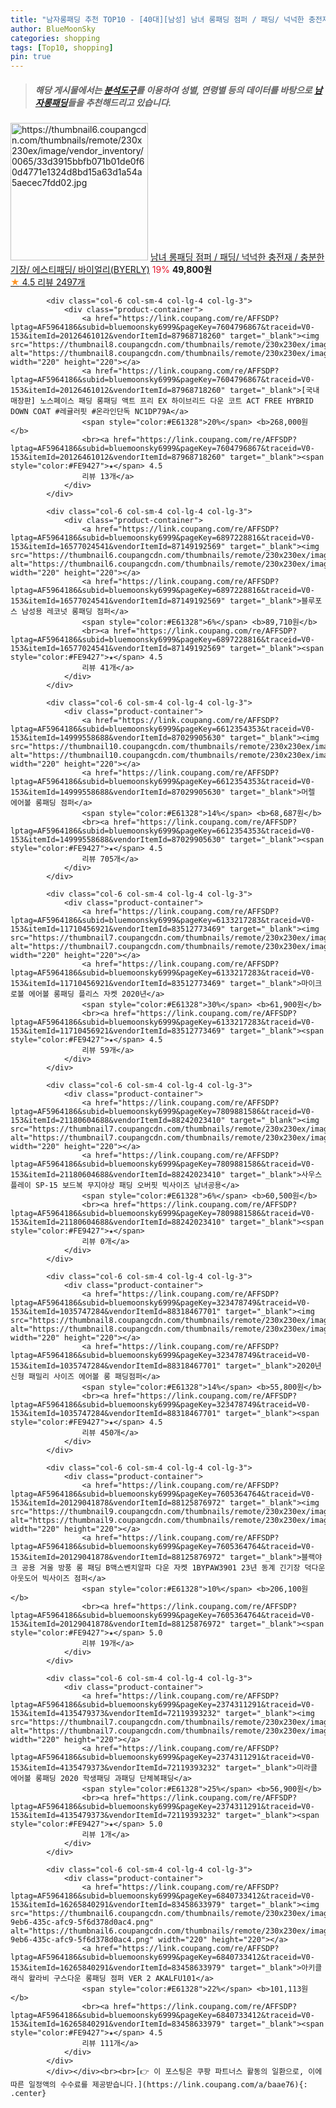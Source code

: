 ```yaml
---
title: "남자롱패딩 추천 TOP10 - [40대][남성] 남녀 롱패딩 점퍼 / 패딩/ 넉넉한 충전재 / 충분한 기장/ 에스티패딩/ 바이얼리(BYERLY)"
author: BlueMoonSky
categories: shopping
tags: [Top10, shopping]
pin: true
---
```


> ##### 해당 게시물에서는 [**분석도구**](https://itemscout.io/)를 이용하여 **성별**, **연령별** 등의 데이터를 바탕으로 [**남자롱패딩**](https://link.coupang.com/a/baae76)들을 추천해드리고 있습니다.
<div class="container"><div class="row">
            <div class="col-6 col-sm-4 col-lg-4 col-lg-3">
                <div class="product-container">
                    <a href="https://link.coupang.com/re/AFFSDP?lptag=AF5964186&subid=bluemoonsky6999&pageKey=6944747380&traceid=V0-153&itemId=16852678776&vendorItemId=84033776716" target="_blank"><img src="https://thumbnail6.coupangcdn.com/thumbnails/remote/230x230ex/image/vendor_inventory/0065/33d3915bbfb071b01de0f60d4771e1324d8bd15a63d1a54a5aecec7fdd02.jpg" alt="https://thumbnail6.coupangcdn.com/thumbnails/remote/230x230ex/image/vendor_inventory/0065/33d3915bbfb071b01de0f60d4771e1324d8bd15a63d1a54a5aecec7fdd02.jpg" width="220" height="220"></a>
                    <a href="https://link.coupang.com/re/AFFSDP?lptag=AF5964186&subid=bluemoonsky6999&pageKey=6944747380&traceid=V0-153&itemId=16852678776&vendorItemId=84033776716" target="_blank">남녀 롱패딩 점퍼 / 패딩/ 넉넉한 충전재 / 충분한 기장/ 에스티패딩/ 바이얼리(BYERLY)</a>
                    <span style="color:#E61328">19%</span> <b>49,800원</b>
                    <br><a href="https://link.coupang.com/re/AFFSDP?lptag=AF5964186&subid=bluemoonsky6999&pageKey=6944747380&traceid=V0-153&itemId=16852678776&vendorItemId=84033776716" target="_blank"><span style="color:#FE9427">★</span> 4.5
                    리뷰 2497개</a>
                </div>
            </div>
            
            <div class="col-6 col-sm-4 col-lg-4 col-lg-3">
                <div class="product-container">
                    <a href="https://link.coupang.com/re/AFFSDP?lptag=AF5964186&subid=bluemoonsky6999&pageKey=7604796867&traceid=V0-153&itemId=20126461012&vendorItemId=87968718260" target="_blank"><img src="https://thumbnail8.coupangcdn.com/thumbnails/remote/230x230ex/image/vendor_inventory/61e4/9f096bb817803e2341e9906b5e16d168105d51a03a2cded751ec22fa1023.jpg" alt="https://thumbnail8.coupangcdn.com/thumbnails/remote/230x230ex/image/vendor_inventory/61e4/9f096bb817803e2341e9906b5e16d168105d51a03a2cded751ec22fa1023.jpg" width="220" height="220"></a>
                    <a href="https://link.coupang.com/re/AFFSDP?lptag=AF5964186&subid=bluemoonsky6999&pageKey=7604796867&traceid=V0-153&itemId=20126461012&vendorItemId=87968718260" target="_blank">[국내매장판] 노스페이스 패딩 롱패딩 액트 프리 EX 하이브리드 다운 코트 ACT FREE HYBRID DOWN COAT #레귤러핏 #온라인단독 NC1DP79A</a>
                    <span style="color:#E61328">20%</span> <b>268,000원</b>
                    <br><a href="https://link.coupang.com/re/AFFSDP?lptag=AF5964186&subid=bluemoonsky6999&pageKey=7604796867&traceid=V0-153&itemId=20126461012&vendorItemId=87968718260" target="_blank"><span style="color:#FE9427">★</span> 4.5
                    리뷰 13개</a>
                </div>
            </div>
            
            <div class="col-6 col-sm-4 col-lg-4 col-lg-3">
                <div class="product-container">
                    <a href="https://link.coupang.com/re/AFFSDP?lptag=AF5964186&subid=bluemoonsky6999&pageKey=6897228816&traceid=V0-153&itemId=16577024541&vendorItemId=87149192569" target="_blank"><img src="https://thumbnail6.coupangcdn.com/thumbnails/remote/230x230ex/image/vendor_inventory/ed72/9099a82ae2cca7b1c0a091c429bef8a6b249718b46af49b2679a863f041e.jpg" alt="https://thumbnail6.coupangcdn.com/thumbnails/remote/230x230ex/image/vendor_inventory/ed72/9099a82ae2cca7b1c0a091c429bef8a6b249718b46af49b2679a863f041e.jpg" width="220" height="220"></a>
                    <a href="https://link.coupang.com/re/AFFSDP?lptag=AF5964186&subid=bluemoonsky6999&pageKey=6897228816&traceid=V0-153&itemId=16577024541&vendorItemId=87149192569" target="_blank">블루포스 남성용 레코넛 롱패딩 점퍼</a>
                    <span style="color:#E61328">6%</span> <b>89,710원</b>
                    <br><a href="https://link.coupang.com/re/AFFSDP?lptag=AF5964186&subid=bluemoonsky6999&pageKey=6897228816&traceid=V0-153&itemId=16577024541&vendorItemId=87149192569" target="_blank"><span style="color:#FE9427">★</span> 4.5
                    리뷰 41개</a>
                </div>
            </div>
            
            <div class="col-6 col-sm-4 col-lg-4 col-lg-3">
                <div class="product-container">
                    <a href="https://link.coupang.com/re/AFFSDP?lptag=AF5964186&subid=bluemoonsky6999&pageKey=6612354353&traceid=V0-153&itemId=14999558688&vendorItemId=87029905630" target="_blank"><img src="https://thumbnail10.coupangcdn.com/thumbnails/remote/230x230ex/image/rs_quotation_api/t54w9bf9/5f0f01a73aef4997b4d63f4f519d2b2d.jpg" alt="https://thumbnail10.coupangcdn.com/thumbnails/remote/230x230ex/image/rs_quotation_api/t54w9bf9/5f0f01a73aef4997b4d63f4f519d2b2d.jpg" width="220" height="220"></a>
                    <a href="https://link.coupang.com/re/AFFSDP?lptag=AF5964186&subid=bluemoonsky6999&pageKey=6612354353&traceid=V0-153&itemId=14999558688&vendorItemId=87029905630" target="_blank">머렐 에어볼 롱패딩 점퍼</a>
                    <span style="color:#E61328">14%</span> <b>68,687원</b>
                    <br><a href="https://link.coupang.com/re/AFFSDP?lptag=AF5964186&subid=bluemoonsky6999&pageKey=6612354353&traceid=V0-153&itemId=14999558688&vendorItemId=87029905630" target="_blank"><span style="color:#FE9427">★</span> 4.5
                    리뷰 705개</a>
                </div>
            </div>
            
            <div class="col-6 col-sm-4 col-lg-4 col-lg-3">
                <div class="product-container">
                    <a href="https://link.coupang.com/re/AFFSDP?lptag=AF5964186&subid=bluemoonsky6999&pageKey=6133217283&traceid=V0-153&itemId=11710456921&vendorItemId=83512773469" target="_blank"><img src="https://thumbnail7.coupangcdn.com/thumbnails/remote/230x230ex/image/vendor_inventory/ac2e/e400cd7cdb327ccb58f132bee54a2472ec56c2aca6d0dd0d0a1b532de20c.png" alt="https://thumbnail7.coupangcdn.com/thumbnails/remote/230x230ex/image/vendor_inventory/ac2e/e400cd7cdb327ccb58f132bee54a2472ec56c2aca6d0dd0d0a1b532de20c.png" width="220" height="220"></a>
                    <a href="https://link.coupang.com/re/AFFSDP?lptag=AF5964186&subid=bluemoonsky6999&pageKey=6133217283&traceid=V0-153&itemId=11710456921&vendorItemId=83512773469" target="_blank">마이크로볼 에어볼 롱패딩 플리스 자켓 2020년</a>
                    <span style="color:#E61328">30%</span> <b>61,900원</b>
                    <br><a href="https://link.coupang.com/re/AFFSDP?lptag=AF5964186&subid=bluemoonsky6999&pageKey=6133217283&traceid=V0-153&itemId=11710456921&vendorItemId=83512773469" target="_blank"><span style="color:#FE9427">★</span> 4.5
                    리뷰 59개</a>
                </div>
            </div>
            
            <div class="col-6 col-sm-4 col-lg-4 col-lg-3">
                <div class="product-container">
                    <a href="https://link.coupang.com/re/AFFSDP?lptag=AF5964186&subid=bluemoonsky6999&pageKey=7809881586&traceid=V0-153&itemId=21180604688&vendorItemId=88242023410" target="_blank"><img src="https://thumbnail7.coupangcdn.com/thumbnails/remote/230x230ex/image/vendor_inventory/0c99/774806bd761d1cfd07268bef23d771a6dd6a3263602f84f6bf94f2774d75.jpeg" alt="https://thumbnail7.coupangcdn.com/thumbnails/remote/230x230ex/image/vendor_inventory/0c99/774806bd761d1cfd07268bef23d771a6dd6a3263602f84f6bf94f2774d75.jpeg" width="220" height="220"></a>
                    <a href="https://link.coupang.com/re/AFFSDP?lptag=AF5964186&subid=bluemoonsky6999&pageKey=7809881586&traceid=V0-153&itemId=21180604688&vendorItemId=88242023410" target="_blank">사우스플레이 SP-15 보드복 무지야상 패딩 오버핏 빅사이즈 남녀공용</a>
                    <span style="color:#E61328">6%</span> <b>60,500원</b>
                    <br><a href="https://link.coupang.com/re/AFFSDP?lptag=AF5964186&subid=bluemoonsky6999&pageKey=7809881586&traceid=V0-153&itemId=21180604688&vendorItemId=88242023410" target="_blank"><span style="color:#FE9427">★</span> 
                    리뷰 0개</a>
                </div>
            </div>
            
            <div class="col-6 col-sm-4 col-lg-4 col-lg-3">
                <div class="product-container">
                    <a href="https://link.coupang.com/re/AFFSDP?lptag=AF5964186&subid=bluemoonsky6999&pageKey=323478749&traceid=V0-153&itemId=1035747284&vendorItemId=88318467701" target="_blank"><img src="https://thumbnail8.coupangcdn.com/thumbnails/remote/230x230ex/image/vendor_inventory/b150/ae0fad33b128594fbb2fcdbbdb2ea8199e54dbdb14b7612a81c38b103ff8.jpg" alt="https://thumbnail8.coupangcdn.com/thumbnails/remote/230x230ex/image/vendor_inventory/b150/ae0fad33b128594fbb2fcdbbdb2ea8199e54dbdb14b7612a81c38b103ff8.jpg" width="220" height="220"></a>
                    <a href="https://link.coupang.com/re/AFFSDP?lptag=AF5964186&subid=bluemoonsky6999&pageKey=323478749&traceid=V0-153&itemId=1035747284&vendorItemId=88318467701" target="_blank">2020년 신형 패밀리 사이즈 에어볼 롱 패딩점퍼</a>
                    <span style="color:#E61328">14%</span> <b>55,800원</b>
                    <br><a href="https://link.coupang.com/re/AFFSDP?lptag=AF5964186&subid=bluemoonsky6999&pageKey=323478749&traceid=V0-153&itemId=1035747284&vendorItemId=88318467701" target="_blank"><span style="color:#FE9427">★</span> 4.5
                    리뷰 450개</a>
                </div>
            </div>
            
            <div class="col-6 col-sm-4 col-lg-4 col-lg-3">
                <div class="product-container">
                    <a href="https://link.coupang.com/re/AFFSDP?lptag=AF5964186&subid=bluemoonsky6999&pageKey=7605364764&traceid=V0-153&itemId=20129041878&vendorItemId=88125876972" target="_blank"><img src="https://thumbnail9.coupangcdn.com/thumbnails/remote/230x230ex/image/vendor_inventory/84f6/979c5027a64b3c3b868e0f3b81ff1ba87f47feff825a493c952961acbc99.jpg" alt="https://thumbnail9.coupangcdn.com/thumbnails/remote/230x230ex/image/vendor_inventory/84f6/979c5027a64b3c3b868e0f3b81ff1ba87f47feff825a493c952961acbc99.jpg" width="220" height="220"></a>
                    <a href="https://link.coupang.com/re/AFFSDP?lptag=AF5964186&subid=bluemoonsky6999&pageKey=7605364764&traceid=V0-153&itemId=20129041878&vendorItemId=88125876972" target="_blank">블랙야크 공용 겨울 방풍 롱 패딩 B맥스벤치알파 다운 자켓 1BYPAW3901 23년 동계 긴기장 덕다운 아웃도어 빅사이즈 점퍼</a>
                    <span style="color:#E61328">10%</span> <b>206,100원</b>
                    <br><a href="https://link.coupang.com/re/AFFSDP?lptag=AF5964186&subid=bluemoonsky6999&pageKey=7605364764&traceid=V0-153&itemId=20129041878&vendorItemId=88125876972" target="_blank"><span style="color:#FE9427">★</span> 5.0
                    리뷰 19개</a>
                </div>
            </div>
            
            <div class="col-6 col-sm-4 col-lg-4 col-lg-3">
                <div class="product-container">
                    <a href="https://link.coupang.com/re/AFFSDP?lptag=AF5964186&subid=bluemoonsky6999&pageKey=2374311291&traceid=V0-153&itemId=4135479373&vendorItemId=72119393232" target="_blank"><img src="https://thumbnail7.coupangcdn.com/thumbnails/remote/230x230ex/image/vendor_inventory/0320/2e3958c084c832e33b9741037e70d2329c0a8b71b7ef0cdd1c37d5bf6947.jpg" alt="https://thumbnail7.coupangcdn.com/thumbnails/remote/230x230ex/image/vendor_inventory/0320/2e3958c084c832e33b9741037e70d2329c0a8b71b7ef0cdd1c37d5bf6947.jpg" width="220" height="220"></a>
                    <a href="https://link.coupang.com/re/AFFSDP?lptag=AF5964186&subid=bluemoonsky6999&pageKey=2374311291&traceid=V0-153&itemId=4135479373&vendorItemId=72119393232" target="_blank">미라클 에어볼 롱패딩 2020 학생패딩 과패딩 단체복패딩</a>
                    <span style="color:#E61328">25%</span> <b>56,900원</b>
                    <br><a href="https://link.coupang.com/re/AFFSDP?lptag=AF5964186&subid=bluemoonsky6999&pageKey=2374311291&traceid=V0-153&itemId=4135479373&vendorItemId=72119393232" target="_blank"><span style="color:#FE9427">★</span> 5.0
                    리뷰 1개</a>
                </div>
            </div>
            
            <div class="col-6 col-sm-4 col-lg-4 col-lg-3">
                <div class="product-container">
                    <a href="https://link.coupang.com/re/AFFSDP?lptag=AF5964186&subid=bluemoonsky6999&pageKey=6840733412&traceid=V0-153&itemId=16265840291&vendorItemId=83458633979" target="_blank"><img src="https://thumbnail6.coupangcdn.com/thumbnails/remote/230x230ex/image/retail/images/2022/10/13/15/9/964d476d-9eb6-435c-afc9-5f6d378d0ac4.png" alt="https://thumbnail6.coupangcdn.com/thumbnails/remote/230x230ex/image/retail/images/2022/10/13/15/9/964d476d-9eb6-435c-afc9-5f6d378d0ac4.png" width="220" height="220"></a>
                    <a href="https://link.coupang.com/re/AFFSDP?lptag=AF5964186&subid=bluemoonsky6999&pageKey=6840733412&traceid=V0-153&itemId=16265840291&vendorItemId=83458633979" target="_blank">아키클래식 왈라비 구스다운 롱패딩 점퍼 VER 2 AKALFU101</a>
                    <span style="color:#E61328">22%</span> <b>101,113원</b>
                    <br><a href="https://link.coupang.com/re/AFFSDP?lptag=AF5964186&subid=bluemoonsky6999&pageKey=6840733412&traceid=V0-153&itemId=16265840291&vendorItemId=83458633979" target="_blank"><span style="color:#FE9427">★</span> 4.5
                    리뷰 111개</a>
                </div>
            </div>
            </div></div><br><br>[👉 이 포스팅은 쿠팡 파트너스 활동의 일환으로, 이에 따른 일정액의 수수료를 제공받습니다.](https://link.coupang.com/a/baae76){: .center}